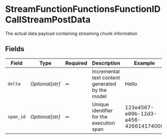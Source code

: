 # StreamFunctionFunctionsFunctionIDCallStreamPostData

The actual data payload containing streaming chunk information


## Fields

| Field                                           | Type                                            | Required                                        | Description                                     | Example                                         |
| ----------------------------------------------- | ----------------------------------------------- | ----------------------------------------------- | ----------------------------------------------- | ----------------------------------------------- |
| `delta`                                         | *Optional[str]*                                 | :heavy_minus_sign:                              | Incremental text content generated by the model | Hello                                           |
| `span_id`                                       | *Optional[str]*                                 | :heavy_minus_sign:                              | Unique identifier for the execution span        | 123e4567-e89b-12d3-a456-426614174000            |